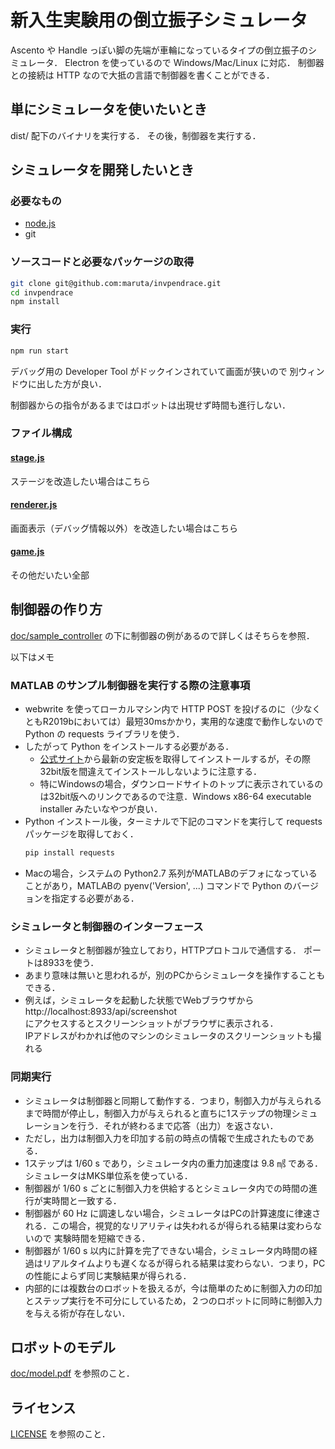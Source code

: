 # 新入生実験用の倒立振子シミュレータ

Ascento や Handle っぽい脚の先端が車輪になっているタイプの倒立振子のシミュレータ．
Electron を使っているので Windows/Mac/Linux に対応．
制御器との接続は HTTP なので大抵の言語で制御器を書くことができる．

## 単にシミュレータを使いたいとき

dist/ 配下のバイナリを実行する．
その後，制御器を実行する．

## シミュレータを開発したいとき

### 必要なもの
* [node.js](https://nodejs.org/ja/)
* git

### ソースコードと必要なパッケージの取得

``` sh
git clone git@github.com:maruta/invpendrace.git
cd invpendrace
npm install
```

### 実行

```sh
npm run start
```

デバッグ用の Developer Tool がドックインされていて画面が狭いので
別ウィンドウに出した方が良い．

制御器からの指令があるまではロボットは出現せず時間も進行しない．

### ファイル構成

#### [stage.js](stage.js)
ステージを改造したい場合はこちら

#### [renderer.js](renderer.js)
画面表示（デバッグ情報以外）を改造したい場合はこちら

#### [game.js](game.js)
その他だいたい全部

## 制御器の作り方

[doc/sample_controller](doc/sample_controller) の下に制御器の例があるので詳しくはそちらを参照．

以下はメモ


### MATLAB のサンプル制御器を実行する際の注意事項

* webwrite を使ってローカルマシン内で HTTP POST を投げるのに（少なくともR2019bにおいては）最短30msかかり，実用的な速度で動作しないので Python の requests ライブラリを使う．
* したがって Python をインストールする必要がある．  
    * [公式サイト](https://www.python.org/)から最新の安定板を取得してインストールするが，その際32bit版を間違えてインストールしないように注意する．
    * 特にWindowsの場合，ダウンロードサイトのトップに表示されているのは32bit版へのリンクであるので注意．Windows x86-64 executable installer みたいなやつが良い．
* Python インストール後，ターミナルで下記のコマンドを実行して requests パッケージを取得しておく．
    ```sh
    pip install requests
    ```
* Macの場合，システムの Python2.7 系列がMATLABのデフォになっていることがあり，MATLABの pyenv('Version', ...) コマンドで Python のバージョンを指定する必要がある．

### シミュレータと制御器のインターフェース

* シミュレータと制御器が独立しており，HTTPプロトコルで通信する．
  ポートは8933を使う．
* あまり意味は無いと思われるが，別のPCからシミュレータを操作することもできる．
* 例えば，シミュレータを起動した状態でWebブラウザから  
  http://localhost:8933/api/screenshot  
  にアクセスするとスクリーンショットがブラウザに表示される．  
  IPアドレスがわかれば他のマシンのシミュレータのスクリーンショットも撮れる

### 同期実行

* シミュレータは制御器と同期して動作する．つまり，制御入力が与えられるまで時間が停止し，制御入力が与えられると直ちに1ステップの物理シミュレーションを行う．それが終わるまで応答（出力）を返さない．
* ただし，出力は制御入力を印加する前の時点の情報で生成されたものである．
* 1ステップは 1/60 s であり，シミュレータ内の重力加速度は 9.8 ㎨ である．シミュレータはMKS単位系を使っている．
* 制御器が 1/60 s ごとに制御入力を供給するとシミュレータ内での時間の進行が実時間と一致する．
* 制御器が 60 Hz に調速しない場合，シミュレータはPCの計算速度に律速される．この場合，視覚的なリアリティは失われるが得られる結果は変わらないので 実験時間を短縮できる．
* 制御器が 1/60 s 以内に計算を完了できない場合，シミュレータ内時間の経過はリアルタイムよりも遅くなるが得られる結果は変わらない．つまり，PCの性能によらず同じ実験結果が得られる．
* 内部的には複数台のロボットを扱えるが，今は簡単のために制御入力の印加とステップ実行を不可分にしているため，２つのロボットに同時に制御入力を与える術が存在しない．

## ロボットのモデル

[doc/model.pdf](doc/model.pdf) を参照のこと．

## ライセンス

[LICENSE](LICENSE) を参照のこと．
